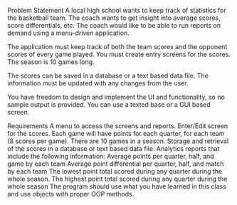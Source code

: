 Problem Statement
A local high school wants to keep track of statistics for the basketball team. The coach wants to get insight into average scores, score differentials, etc.  The coach would like to be able to run reports on demand using a menu-driven application.

The application must keep track of both the team scores and the opponent scores of every game played.  You must create entry screens for the scores. The season is 10 games long.

The scores can be saved in a database or a text based data file. The information must be updated with any changes from the user. 

You have freedom to design and implement the UI and functionality, so no sample output is provided. You can use a texted base or a GUI based screen.

Requirements
A menu to access the screens and reports.
Enter/Edit screen for the scores.  Each game will have points for each quarter, for each team (8 scores per game).  There are 10 games in a season.
Storage and retrieval of the scores in a database or text based data file.
Analytics reports that include the following information:
Average points per quarter, half, and game by each team
Average point differential per quarter, half, and match by each team
The lowest point total scored during any quarter during the whole season.
The highest point total scored during any quarter during the whole season
The program should use what you have learned in this class and use objects with proper OOP methods. 

